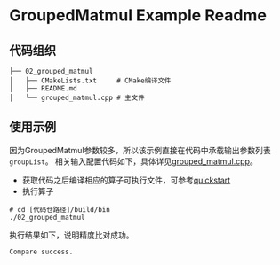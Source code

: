 # GroupedMatmul Example Readme
## 代码组织
```
├── 02_grouped_matmul
│   ├── CMakeLists.txt     # CMake编译文件
│   ├── README.md
│   └── grouped_matmul.cpp # 主文件
```
## 使用示例
因为GroupedMatmul参数较多，所以该示例直接在代码中承载输出参数列表`groupList`。
相关输入配置代码如下，具体详见[grouped_matmul.cpp](grouped_matmul.cpp)。
- 获取代码之后编译相应的算子可执行文件，可参考[quickstart](../../docs/quickstart.md#算子编译)
- 执行算子
```
# cd [代码仓路径]/build/bin
./02_grouped_matmul
```
执行结果如下，说明精度比对成功。
```
Compare success.
```